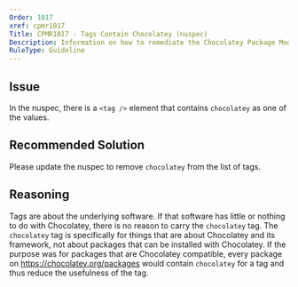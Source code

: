 ```yaml
---
Order: 1017
xref: cpmr1017
Title: CPMR1017 - Tags Contain Chocolatey (nuspec)
Description: Information on how to remediate the Chocolatey Package Moderation Rule 1017
RuleType: Guideline
---
```


## Issue

In the nuspec, there is a `<tag />` element that contains `chocolatey` as one of the values.

## Recommended Solution

Please update the nuspec to remove `chocolatey` from the list of tags.

## Reasoning

Tags are about the underlying software. If that software has little or nothing to do with Chocolatey, there is no reason to carry the `chocolatey` tag. The `chocolatey` tag is specifically for things that are about Chocolatey and its framework, not about packages that can be installed with Chocolatey. If the purpose was for packages that are Chocolatey compatible, every package on https://chocolatey.org/packages would contain `chocolatey` for a tag and thus reduce the usefulness of the tag.